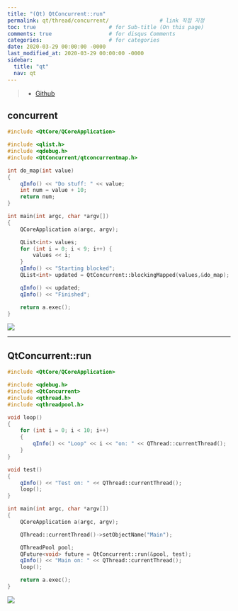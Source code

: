 ```yaml
---
title: "(Qt) QtConcurrent::run"
permalink: qt/thread/concurrent/                # link 직접 지정
toc: true                       # for Sub-title (On this page)
comments: true                  # for disqus Comments
categories:                     # for categories
date: 2020-03-29 00:00:00 -0000
last_modified_at: 2020-03-29 00:00:00 -0000
sidebar:
  title: "qt"
  nav: qt
---
```


> * [Github](https://github.com/8bitscoding/qtca-1-12)


## concurrent

```cpp
#include <QtCore/QCoreApplication>

#include <qlist.h>
#include <qdebug.h>
#include <QtConcurrent/qtconcurrentmap.h>

int do_map(int value)
{
	qInfo() << "Do stuff: " << value;
	int num = value + 10;
	return num;
}

int main(int argc, char *argv[])
{
	QCoreApplication a(argc, argv);

	QList<int> values;
	for (int i = 0; i < 9; i++) {
		values << i;
	}
	qInfo() << "Starting blocked";
	QList<int> updated = QtConcurrent::blockingMapped(values,&do_map);

	qInfo() << updated;
	qInfo() << "Finished";

	return a.exec();
}
```

![](/file/image/Qt_Core_AD_11_Image.png)

---

## QtConcurrent::run

```cpp
#include <QtCore/QCoreApplication>

#include <qdebug.h>
#include <QtConcurrent>
#include <qthread.h>
#include <qthreadpool.h>

void loop()
{
	for (int i = 0; i < 10; i++)
	{
		qInfo() << "Loop" << i << "on: " << QThread::currentThread();
	}
}

void test()
{
	qInfo() << "Test on: " << QThread::currentThread();
	loop();
}

int main(int argc, char *argv[])
{
	QCoreApplication a(argc, argv);

	QThread::currentThread()->setObjectName("Main");

	QThreadPool pool;
	QFuture<void> future = QtConcurrent::run(&pool, test);
	qInfo() << "Main on: " << QThread::currentThread();
	loop();

	return a.exec();
}
```

![](/file/image/Qt_Core_AD_12_Image.png)